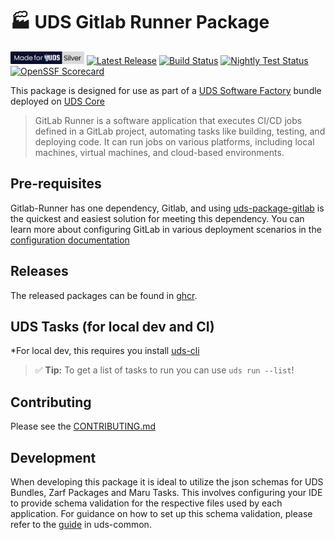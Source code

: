# 🏭 UDS Gitlab Runner Package

[<img alt="Made for UDS" src="https://raw.githubusercontent.com/defenseunicorns/uds-common/refs/heads/main/docs/assets/made-for-uds-silver.svg" height="20px"/>](https://github.com/defenseunicorns/uds-core)
[![Latest Release](https://img.shields.io/github/v/release/defenseunicorns/uds-package-gitlab-runner)](https://github.com/defenseunicorns/uds-package-gitlab-runner/releases)
[![Build Status](https://img.shields.io/github/actions/workflow/status/defenseunicorns/uds-package-gitlab-runner/release.yaml)](https://github.com/defenseunicorns/uds-package-gitlab-runner/actions/workflows/release.yaml)
[![Nightly Test Status](https://img.shields.io/github/actions/workflow/status/defenseunicorns/uds-package-gitlab-runner/nightly-testing.yaml?label=nightly)](https://github.com/defenseunicorns/uds-package-gitlab-runner/actions/workflows/nightly-testing.yaml)
[![OpenSSF Scorecard](https://api.securityscorecards.dev/projects/github.com/defenseunicorns/uds-package-gitlab-runner/badge)](https://api.securityscorecards.dev/projects/github.com/defenseunicorns/uds-package-gitlab-runner)

This package is designed for use as part of a [UDS Software Factory](https://github.com/defenseunicorns/uds-software-factory) bundle deployed on [UDS Core](https://github.com/defenseunicorns/uds-core)
> GitLab Runner is a software application that executes CI/CD jobs defined in a GitLab project, automating tasks like building, testing, and deploying code. It can run jobs on various platforms, including local machines, virtual machines, and cloud-based environments.

## Pre-requisites

Gitlab-Runner has one dependency, Gitlab, and using [uds-package-gitlab](https://github.com/defenseunicorns/uds-package-gitlab) is the quickest and easiest solution for meeting this dependency.  You can learn more about configuring GitLab in various deployment scenarios in the [configuration documentation](./docs/configuration.md)

## Releases

The released packages can be found in [ghcr](https://github.com/defenseunicorns/uds-package-gitlab-runner/pkgs/container/packages%2Fuds%2Fgitlab-runner).

## UDS Tasks (for local dev and CI)

*For local dev, this requires you install [uds-cli](https://github.com/defenseunicorns/uds-cli?tab=readme-ov-file#install)

> :white_check_mark: **Tip:** To get a list of tasks to run you can use `uds run --list`!

## Contributing

Please see the [CONTRIBUTING.md](./CONTRIBUTING.md)

## Development

When developing this package it is ideal to utilize the json schemas for UDS Bundles, Zarf Packages and Maru Tasks. This involves configuring your IDE to provide schema validation for the respective files used by each application. For guidance on how to set up this schema validation, please refer to the [guide](https://github.com/defenseunicorns/uds-common/blob/main/docs/uds-packages/development/development-ide-configuration.md) in uds-common.
